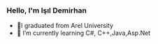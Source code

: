 ### Hello, I'm Işıl Demirhan

- 🔭I graduated from Arel University
- 🌱 I’m currently learning C#, C++,Java,Asp.Net
